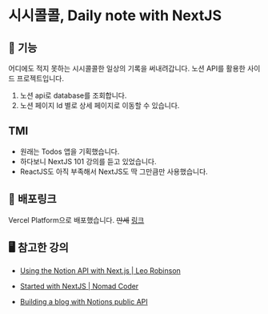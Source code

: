 # 시시콜콜, Daily note with NextJS

## 🚀 기능

어디에도 적지 못하는 시시콜콜한 일상의 기록을 써내려갑니다.
노션 API를 활용한 사이드 프로젝트입니다.

1. 노션 api로 database를 조회합니다.
2. 노션 페이지 Id 별로 상세 페이지로 이동할 수 있습니다.

## TMI

- 원래는 Todos 앱을 기획했습니다.
- 하다보니 NextJS 101 강의를 듣고 있었습니다.
- ReactJS도 아직 부족해서 NextJS도 딱 그만큼만 사용했습니다.

## 🔗 배포링크

Vercel Platform으로 배포했습니다. ~~만세~~
[링크](https://web-dailiy-note.vercel.app/)

## 🖥 참고한 강의

- [Using the Notion API with Next.js | Leo Robinson](https://www.youtube.com/watch?v=TlsGflZVIec)

- [Started with NextJS | Nomad Coder](https://nomadcoders.co/nextjs-fundamentals/lobby)

- [Building a blog with Notions public API](https://samuelkraft.com/blog/building-a-notion-blog-with-public-api)
